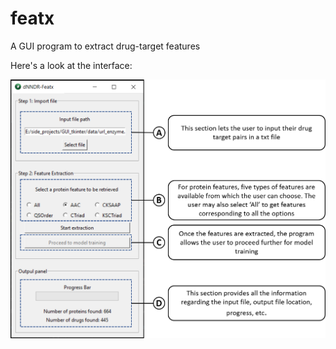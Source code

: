 # featx
A GUI program to extract drug-target features

Here's a look at the interface:

![Featx interface](featx_home.png)

